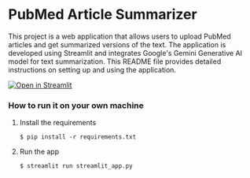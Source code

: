 # PubMed Article Summarizer

This project is a web application that allows users to upload PubMed articles and get summarized versions of the text. The application is developed using Streamlit and integrates Google's Gemini Generative AI model for text summarization. This README file provides detailed instructions on setting up and using the application.


[![Open in Streamlit](https://static.streamlit.io/badges/streamlit_badge_black_white.svg)](https://basic-template.streamlit.app/)

### How to run it on your own machine

1. Install the requirements

   ```
   $ pip install -r requirements.txt
   ```

2. Run the app

   ```
   $ streamlit run streamlit_app.py
   ```
